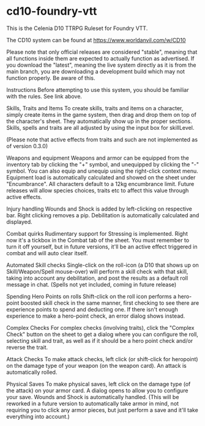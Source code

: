 # cd10-foundry-vtt
This is the Celenia D10 TTRPG Ruleset for Foundry VTT.

The CD10 system can be found at https://www.worldanvil.com/w/CD10

Please note that only official releases are considered "stable", meaning that all functions inside them are expected to actually function as advertised. If you download the "latest", meaning the live system directly as it is from the main branch, you are downloading a development build which may not function properly. Be aware of this.

Instructions
Before attempting to use this system, you should be familiar with the rules. See link above.

Skills, Traits and Items
To create skills, traits and items on a character, simply create items in the game system, then drag and drop them on top of the character's sheet. They automatically show up in the proper sections. Skills, spells and traits are all adjusted by using the input box for skillLevel. 

(Please note that active effects from traits and such are not implemented as of version 0.3.0)


Weapons and equipment
Weapons and armor can be equipped from the inventory tab by clicking the "+" symbol, and unequipped by clicking the "-" symbol. You can also equip and unequip using the right-click context menu. Equipment load is automatically calculated and showed on the sheet under "Encumbrance". All characters default to a 12kg encumbrance limit. Future releases will allow species choices, traits etc to affect this value through active effects.
 

Injury handling
Wounds and Shock is added by left-clicking on respective bar. Right clicking removes a pip. Debilitation is automatically calculated and displayed.


Combat quirks
Rudimentary support for Stressing is implemented. Right now it's a tickbox in the Combat tab of the sheet. You must remember to turn it off yourself, but in future versions, it'll be an active effect triggered in combat and will auto clear itself.


Automated Skill checks
Single-click on the roll-icon (a D10 that shows up on Skill/Weapon/Spell mouse-over) will perform a skill check with that skill, taking into account any debilitation, and post the results as a default roll message in chat. (Spells not yet included, coming in future release)

Spending Hero Points on rolls
Shift-click on the roll icon performs a hero-point boosted skill check in the same manner, first checking to see there are experience points to spend and deducting one. If there isn't enough experience to make a hero-point check, an error dialog shows instead.

Complex Checks
For complex checks (involving traits), click the "Complex Check" button on the sheet to get a dialog where you can configure the roll, selecting skill and trait, as well as if it should be a hero point check and/or reverse the trait.

 
Attack Checks
To make attack checks, left click (or shift-click for heropoint) on the damage type of your weapon (on the weapon card). An attack is automatically rolled.

Physical Saves
To make physical saves, left click on the damage type (of the attack) on your armor card. A dialog opens to allow you to configure your save. Wounds and Shock is automatically handled. (This will be reworked in a future version to automatically take armor in mind, not requiring you to click any armor pieces, but just perform a save and it'll take everything into account.)